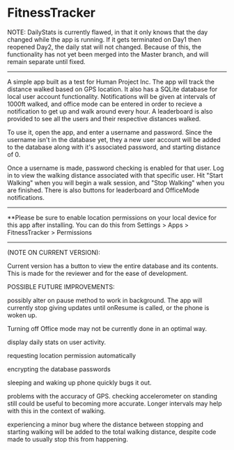 # FitnessTracker

NOTE: DailyStats is currently flawed, in that it only knows that the day changed while the app is running. If it gets terminated on Day1 then reopened Day2, the daily stat will not changed. Because of this, the functionality has not yet been merged into the Master branch, and will remain separate until fixed.

*****************************************************************

A simple app built as a test for Human Project Inc. The app will track the distance walked based on GPS location. It also has a SQLite database for local user account functionality. Notifications will be given at intervals of 1000ft walked, and office mode can be entered in order to recieve a notification to get up and walk around every hour. A leaderboard is also provided to see all the users and their respective distances walked.

To use it, open the app, and enter a username and password. Since the username isn't in the database yet, they a new user account will be added to the database along with it's associated password, and starting distance of 0.

Once a username is made, password checking is enabled for that user. Log in to view the walking distance associated with that specific user. Hit "Start Walking" when you will begin a walk session, and "Stop Walking" when you are finished. There is also buttons for leaderboard and OfficeMode notifications.

***********************************************************

**Please be sure to enable location permissions on your local device for this app after installing. You can do this from Settings > Apps > FitnessTracker > Permissions

***********************************************************

(NOTE ON CURRENT VERSION):

Current version has a button to view the entire database and its contents. This is made for the reviewer and for the ease of development. 

POSSIBLE FUTURE IMPROVEMENTS:

possibly alter on pause method to work in background. The app will currently stop giving updates until onResume is called, or the phone is woken up. 

Turning off Office mode may not be currently done in an optimal way.

display daily stats on user activity.

requesting location permission automatically

encrypting the database passwords

sleeping and waking up phone quickly bugs it out.

problems with the accuracy of GPS. checking accelerometer on standing still could be useful to becoming more accurate. Longer intervals may help with this in the context of walking.

experiencing a minor bug where the distance between stopping and starting walking will be added to the total walking distance, despite code made to usually stop this from happening.
